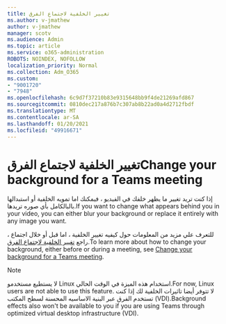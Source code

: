 ```yaml
---
title: تغيير الخلفية لاجتماع الفرق
ms.author: v-jmathew
author: v-jmathew
manager: scotv
ms.audience: Admin
ms.topic: article
ms.service: o365-administration
ROBOTS: NOINDEX, NOFOLLOW
localization_priority: Normal
ms.collection: Adm_O365
ms.custom:
- "9001720"
- "7948"
ms.openlocfilehash: 6c9d7f37210b83e9315648bb9f4de21269afd867
ms.sourcegitcommit: 0810dec217a876b7c307ab8b22ad0a4d2712fbdf
ms.translationtype: MT
ms.contentlocale: ar-SA
ms.lasthandoff: 01/20/2021
ms.locfileid: "49916671"
---
```

# <a name="change-your-background-for-a-teams-meeting"></a><span data-ttu-id="131ba-102">تغيير الخلفية لاجتماع الفرق</span><span class="sxs-lookup"><span data-stu-id="131ba-102">Change your background for a Teams meeting</span></span>

<span data-ttu-id="131ba-103">إذا كنت تريد تغيير ما يظهر خلفك في الفيديو ، فيمكنك اما تمويه الخلفية أو استبدالها بالبالكامل بأي صوره تريدها.</span><span class="sxs-lookup"><span data-stu-id="131ba-103">If you want to change what appears behind you in your video, you can either blur your background or replace it entirely with any image you want.</span></span>

<span data-ttu-id="131ba-104">للتعرف علي مزيد من المعلومات حول كيفيه تغيير الخلفية ، اما قبل أو خلال اجتماع ، راجع [تغيير الخلفية لاجتماع الفرق](https://support.microsoft.com/office/change-your-background-for-a-teams-meeting-f77a2381-443a-499d-825e-509a140f4780).</span><span class="sxs-lookup"><span data-stu-id="131ba-104">To learn more about how to change your background, either before or during a meeting, see [Change your background for a Teams meeting](https://support.microsoft.com/office/change-your-background-for-a-teams-meeting-f77a2381-443a-499d-825e-509a140f4780).</span></span>

> [!NOTE]
> <span data-ttu-id="131ba-105">لا يستطيع مستخدمو Linux استخدام هذه الميزة في الوقت الحالي.</span><span class="sxs-lookup"><span data-stu-id="131ba-105">For now, Linux users are not able to use this feature.</span></span> <span data-ttu-id="131ba-106">لا تتوفر أيضا تاثيرات الخلفية لك إذا كنت تستخدم الفرق عبر البنية الاساسيه المحسنة لسطح المكتب (VDI).</span><span class="sxs-lookup"><span data-stu-id="131ba-106">Background effects also won't be available to you if you are using Teams through optimized virtual desktop infrastructure (VDI).</span></span>
